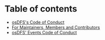 # Table of contents

* [osDFS's Code of Conduct](README.md)
* [For Maintainers, Members and Contributors](for-maintainers-members-and-contributers.md)
* [osDFS' Events Code of Conduct](osdfs-events-code-of-conduct.md)

